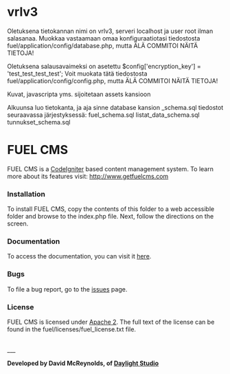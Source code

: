 ﻿# vrlv3

Oletuksena tietokannan nimi on vrlv3, serveri localhost ja user root ilman salasanaa. Muokkaa vastaamaan omaa konfiguraatiotasi tiedostosta fuel/application/config/database.php, mutta ÄLÄ COMMITOI NÄITÄ TIETOJA!

Oletuksena salausavaimeksi on asetettu $config['encryption_key'] = 'test_test_test_test';
Voit muokata tätä tiedostosta fuel/application/config/config.php, mutta ÄLÄ COMMITOI NÄITÄ TIETOJA!

Kuvat, javascripta yms. sijoitetaan assets kansioon

Alkuunsa luo tietokanta, ja aja sinne database kansion _schema.sql tiedostot seuraavassa järjestyksessä:
fuel_schema.sql
listat_data_schema.sql 
tunnukset_schema.sql



# FUEL CMS
FUEL CMS is a [CodeIgniter](http://ellislab.com/codeigniter) based content management system. To learn more about its features visit: http://www.getfuelcms.com

### Installation
To install FUEL CMS, copy the contents of this folder to a web accessible 
folder and browse to the index.php file. Next, follow the directions on the 
screen. 

### Documentation
To access the documentation, you can visit it [here](http://docs.getfuelcms.com).

### Bugs
To file a bug report, go to the [issues](http://github.com/daylightstudio/FUEL-CMS/issues) page.

### License
FUEL CMS is licensed under [Apache 2](http://www.apache.org/licenses/LICENSE-2.0.html). The full text of the license can be found in the fuel/licenses/fuel_license.txt file.

<br>
___

__Developed by David McReynolds, of [Daylight Studio](http://www.thedaylightstudio.com/)__



